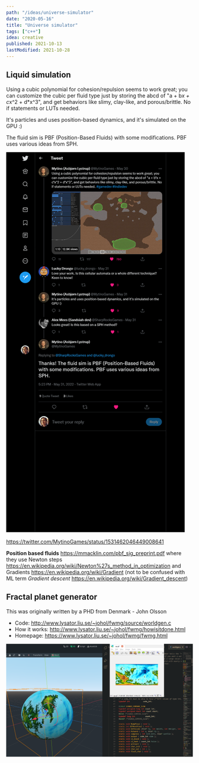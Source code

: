 ```yaml
---
path: "/ideas/universe-simulator"
date: "2020-05-16"
title: "Universe simulator"
tags: ["c++"]
idea: creative
published: 2021-10-13
lastModified: 2021-10-28
---
```


## Liquid simulation

Using a cubic polynomial for cohesion/repulsion seems to work great; you can customize the cubic per fluid type just by storing the abcd of "a + b*x + c*x^2 + d*x^3", and get behaviors like slimy, clay-like, and porous/brittle. No if statements or LUTs needed.

It's particles and uses position-based dynamics, and it's simulated on the GPU :)

The fluid sim is PBF (Position-Based Fluids) with some modifications. PBF uses various ideas from SPH.

![](./liquid-simulation.png)

https://twitter.com/MytinoGames/status/1531462046449008641

**Position based fluids** https://mmacklin.com/pbf_sig_preprint.pdf where they use Newton steps https://en.wikipedia.org/wiki/Newton%27s_method_in_optimization and Gradients https://en.wikipedia.org/wiki/Gradient (not to be confused with ML term _Gradient descent_ https://en.wikipedia.org/wiki/Gradient_descent)


## Fractal planet generator

This was originally written by a PHD from Denmark - John Olsson

- Code: http://www.lysator.liu.se/~johol/fwmg/source/worldgen.c
- How it works: http://www.lysator.liu.se/~johol/fwmg/howisitdone.html
- Homepage: https://www.lysator.liu.se/~johol/fwmg/fwmg.html

![texture in godot](./fractal-world-map-generator.png)